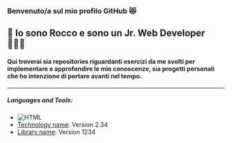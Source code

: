### Benvenuto/a sul mio profilo GitHub 😻

## 👋  Io sono Rocco e sono un Jr. Web Developer 🧑🏻‍💻

#### Qui troverai sia repositories riguardanti esercizi da me svolti per implementare e approfondire le mie conoscenze, sia progetti personali che ho intenzione di portare avanti nel tempo.

***

##### Languages and Tools:
* ![HTML](/img/html.png=10x20)
* [Technology name](https://example.com): Version 2.34
* [Library name](https://example.com): Version 1234
